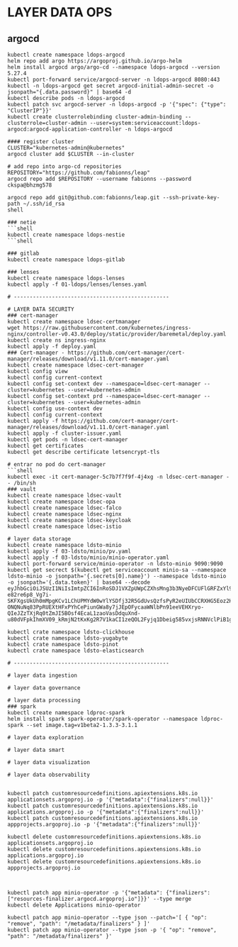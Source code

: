 

# LAYER DATA OPS
## argocd
```shell
kubectl create namespace ldops-argocd
helm repo add argo https://argoproj.github.io/argo-helm
helm install argocd argo/argo-cd --namespace ldops-argocd --version 5.27.4
kubectl port-forward service/argocd-server -n ldops-argocd 8080:443
kubectl -n ldops-argocd get secret argocd-initial-admin-secret -o jsonpath="{.data.password}" | base64 -d
kubectl describe pods -n ldops-argocd
kubectl patch svc argocd-server -n ldops-argocd -p '{"spec": {"type": "ClusterIP"}}'
kubectl create clusterrolebinding cluster-admin-binding --clusterrole=cluster-admin --user=system:serviceaccount:ldops-argocd:argocd-application-controller -n ldops-argocd

#### register cluster
CLUSTER="kubernetes-admin@kubernetes"
argocd cluster add $CLUSTER --in-cluster

# add repo into argo-cd repositories
REPOSITORY="https://github.com/fabionns/leap"
argocd repo add $REPOSITORY --username fabionns --password ckspa@bhzmg578 

argocd repo add git@github.com:fabionns/leap.git --ssh-private-key-path ~/.ssh/id_rsa
shell

### netie
```shell
kubectl create namespace ldops-nestie
```shell

### gitlab
kubectl create namespace ldops-gitlab

### lenses
kubectl create namespace ldops-lenses
kubectl apply -f 01-ldops/lenses/lenses.yaml

# ------------------------------------------------- 

# LAYER DATA SECURITY
### cert-manager
kubectl create namespace ldsec-certmanager
wget https://raw.githubusercontent.com/kubernetes/ingress-nginx/controller-v0.43.0/deploy/static/provider/baremetal/deploy.yaml
kubectl create ns ingress-nginx
kubectl apply -f deploy.yaml
### Cert-manager - https://github.com/cert-manager/cert-manager/releases/download/v1.11.0/cert-manager.yaml
kubectl create namespace ldsec-cert-manager
kubectl config view
kubectl config current-context
kubectl config set-context dev --namespace=ldsec-cert-manager --cluster=kubernetes --user=kubernetes-admin
kubectl config set-context prd --namespace=ldsec-cert-manager --cluster=kubernetes --user=kubernetes-admin
kubectl config use-context dev
kubectl config current-context
kubectl apply -f https://github.com/cert-manager/cert-manager/releases/download/v1.11.0/cert-manager.yaml
kubectl apply -f cluster-issuer.yaml
kubectl get pods -n ldsec-cert-manager
kubectl get certificates
kubectl get describe certificate letsencrypt-tls

# entrar no pod do cert-manager
```shell
kubectl exec -it cert-manager-5c7b7f7f9f-4j4xg -n ldsec-cert-manager -- /bin/sh
### vault
kubectl create namespace ldsec-vault
kubectl create namespace ldsec-opa
kubectl create namespace ldsec-falco
kubectl create namespace ldsec-nginx
kubectl create namespace ldsec-keycloak
kubectl create namespace ldsec-istio

# layer data storage 
kubectl create namespace ldsto-minio
kubectl apply -f 03-ldsto/minio/pv.yaml
kubectl apply -f 03-ldsto/minio/minio-operator.yaml
kubectl port-forward service/minio-operator -n ldsto-minio 9090:9090
kubectl get secrect $(kubectl get serviceaccount minio-sa --namespace ldsto-minio -o jsonpath='{.secrets[0].name}') --namespace ldsto-minio -o jsonpath='{.data.token}' | base64 --decode
eyJhbGciOiJSUzI1NiIsImtpZCI6InRoSDJ1VXZpUWpCZXhsMng3b3NyeDFCUFlGRFZxYl9OZUhtcW9tYU5XSkkifQ.eyJpc3MiOiJrdWJlcm5ldGVzL3NlcnZpY2VhY2NvdW50Iiwia3ViZXJuZXRlcy5pby9zZXJ2aWNlYWNjb3VudC9uYW1lc3BhY2UiOiJtaW5pby1vcGVyYXRvciIsImt1YmVybmV0ZXMuaW8vc2VydmljZWFjY291bnQvc2VjcmV0Lm5hbWUiOiJjb25zb2xlLXNhLXNlY3JldCIsImt1YmVybmV0ZXMuaW8vc2VydmljZWFjY291bnQvc2VydmljZS1hY2NvdW50Lm5hbWUiOiJjb25zb2xlLXNhIiwia3ViZXJuZXRlcy5pby9zZXJ2aWNlYWNjb3VudC9zZXJ2aWNlLWFjY291bnQudWlkIjoiODJiYmMwNzItZmJmMy00YmQ0LWI3MDctNWNiMDBmMmZlOGYxIiwic3ViIjoic3lzdGVtOnNlcnZpY2VhY2NvdW50Om1pbmlvLW9wZXJhdG9yOmNvbnNvbGUtc2EifQ.EhymR6sAmBPUhPZyeukl00L8gG0IB-e82re6p8_Vg7i-SKFXgsUkUh0mMpgKCv1LChUPMYdW0wYlYSDfj32R5GdUvsQzfsPyR2eUIUbCCRXHG5Eoz2Hz64N6R1DaK72rUmKIg2gX46byr_2LWxwIDvxyNnu0xdhiU1Q8Uo-ONQNuNq83PpRUEXtHFxPYhCePiunGWa8y7jJEpOFycaaWNlbPn91eeVEHXryo-QIeJZzTXjRq0tZmJI5BOsf4EcaL1zaoVasDdquXnd-u80dVFpkIhmXV09_kRmjN2tKxKg2R7V1kaCI1zeQOL2Fyjq1Dbeig585vxjsRNNVclPiB1g

kubectl crate namespace ldsto-clickhouse
kubectl crate namespace ldsto-yugabyte
kubectl crate namespace ldsto-pinot
kubectl crate namespace ldsto-elasticsearch

# -------------------------------------------------

# layer data ingestion

# layer data governance

# layer data processing
### spark
kubectl create namespace ldproc-spark
helm install spark spark-operator/spark-operator --namespace ldproc-spark --set image.tag=v1beta2-1.3.3-3.1.1

# layer data exploration

# layer data smart

# layer data visualization

# layer data observability


kubectl patch customresourcedefinitions.apiextensions.k8s.io applicationsets.argoproj.io -p '{"metadata":{"finalizers":null}}'
kubectl patch customresourcedefinitions.apiextensions.k8s.io applications.argoproj.io -p '{"metadata":{"finalizers":null}}'
kubectl patch customresourcedefinitions.apiextensions.k8s.io appprojects.argoproj.io -p '{"metadata":{"finalizers":null}}'

kubectl delete customresourcedefinitions.apiextensions.k8s.io applicationsets.argoproj.io
kubectl delete customresourcedefinitions.apiextensions.k8s.io applications.argoproj.io 
kubectl delete customresourcedefinitions.apiextensions.k8s.io appprojects.argoproj.io 



kubectl patch app minio-operator -p '{"metadata": {"finalizers": ["resources-finalizer.argocd.argoproj.io"]}}' --type merge 
kubectl delete Applications minio-operator

kubectl patch app minio-operator --type json --patch='[ { "op": "remove", "path": "/metadata/finalizers" } ]'
kubectl patch app minio-operator --type json -p '{ "op": "remove", "path": "/metadata/finalizers" }'